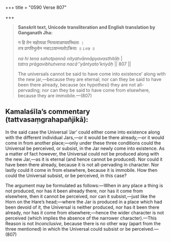 +++
title = "0590 Verse 807"

+++
> **Sanskrit text, Unicode transliteration and English translation by Ganganath Jha:** 
>
> न हि तेन सहोत्पन्ना नित्यत्वान्नाप्यवस्थिताः ।  
> तत्र प्रागविभुत्वेन नचाऽऽयान्त्यतोऽक्रियाः ॥ ८०७ ॥ 
>
> *na hi tena sahotpannā nityatvānnāpyavasthitāḥ* \|  
> *tatra prāgavibhutvena nacā''yāntyato'kriyāḥ* \|\| 807 \|\| 
>
> The universals cannot be said to have come into existence' along with the new jar,—because they are eternal; nor can they be said to have been there already, because (ex hypothesi) they are not all-pervading; nor can they be said to have come from elsewhere, because they are immobile.—(807)



## Kamalaśīla’s commentary (tattvasaṃgrahapañjikā):

In the said case the Universal ‘Jar’ could either come into existence along with the different individual Jars,—or it would be there already,—or it would come in from another place;—only under these three conditions could the Universal be perceived, or subsist, in the Jar newly come into existence. As a matter of fact however, the Universal could not be produced along with the new Jar,—as it is eternal (and hence cannot be produced). Nor could it have been there already, because it is not all-pervading in character. Nor lastly could it come in from elsewhere, because it is immobile. How then could the Universal subsist, or be perceived, in this case?

The argument may be formulated as follows:—When in any place a thing is not produced, nor has it been already there, nor has it come from elsewhere, then it cannot be perceived, nor can it subsist,—just like the Horn on the Hare’s head;—where the Jar is produced in a place which had been devoid of it, the Universal is neither produced, nor has it been there already, nor has it come from elsewhere;—hence the wider character is not perceived (which implies the absence of the narrower character).—This Reason is not *Inconclusive*, because there is no other way (apart from the three mentioned) in which the Universal could subsist or be perceived.—(807)


